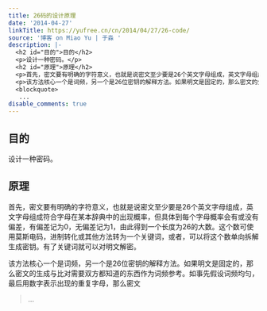 ```yaml
---
title: 26码的设计原理
date: '2014-04-27'
linkTitle: https://yufree.cn/cn/2014/04/27/26-code/
source: '博客 on Miao Yu | 于淼 '
description: |-
  <h2 id="目的">目的</h2>
  <p>设计一种密码。</p>
  <h2 id="原理">原理</h2>
  <p>首先，密文要有明确的字符意义，也就是说密文至少要是26个英文字母组成，英文字母组成符合字母在某本辞典中的出现概率，但具体到每个字母概率会有或没有偏差，有偏差记为0，无偏差记为1，由此得到一个长度为26的大数。这个数可使用莫斯电码，进制转化或其他方法转为一个关键词，或者，可以将这个数单向拆解生成密钥。有了关键词就可以对明文解密。</p>
  <p>该方法核心一个是词频，另一个是26位密钥的解释方法。如果明文是固定的，那么密文的生成与比对需要双方都知道的东西作为词频参考。如事先假设词频均匀，最后用数字表示出现的重复字母，那么密文</p>
  <blockquote>
   ...
disable_comments: true
---
```

<h2 id="目的">目的</h2>
<p>设计一种密码。</p>
<h2 id="原理">原理</h2>
<p>首先，密文要有明确的字符意义，也就是说密文至少要是26个英文字母组成，英文字母组成符合字母在某本辞典中的出现概率，但具体到每个字母概率会有或没有偏差，有偏差记为0，无偏差记为1，由此得到一个长度为26的大数。这个数可使用莫斯电码，进制转化或其他方法转为一个关键词，或者，可以将这个数单向拆解生成密钥。有了关键词就可以对明文解密。</p>
<p>该方法核心一个是词频，另一个是26位密钥的解释方法。如果明文是固定的，那么密文的生成与比对需要双方都知道的东西作为词频参考。如事先假设词频均匀，最后用数字表示出现的重复字母，那么密文</p>
<blockquote>
 ...